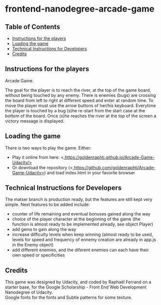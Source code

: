 frontend-nanodegree-arcade-game
===============================

## Table of Contents

* [Instructions for the players](#instructions-for-the-players)
* [Loading the game](#loading-the-game)
* [Technical Instructions for Developers](#technical-instructions-for-developers)
* [Credits](#credits)

## Instructions for the players

Arcade Game.

The goal for the player is to reach the river, at the top of the game board, without being touched by any enemy.
There is enemies (bugs) are crossing the board from left to right at different speed and enter at random time.
To move the player must use the arrow buttons of her/his keyboard.
Everytime the player is touched by a bug (s)he re-start from the start case at the bottom of the board.
Once (s)he reaches the river at the top of the screen a victory message is displayed.

## Loading the game

There is two ways to play the game.
Either:
+ Play it online from here: <,https://goldenraphti.github.io/Arcade-Game-Udacity/>
+ Or download the repository (<,https://github.com/goldenraphti/Arcade-Game-Udacity>) and load index.html in your favorite browser

## Technical Instructions for Developers

The matser branch is production ready, but the features are still kept very simple.
Next features to be added include:
+ counter of life remaining and eventual bonuses gained along the way
+ choice of the player character at the beginning of the game (the function is almost ready to be implemented already, see object  Player)
+ add gems to gain along the way
+ increase difficulty levels when keep winning (almost ready to be used, levels for speed and frequency of ennemy creation are already in app.js in the Enemy object)
+ add different enemies, and the diferent enemies can each have their own speed or specificities


## Credits

This game was designed by Udacity, and coded by Raphaël Ferrand on a starter base, for the Google Scholarship - Front End Web Development Nanodegree of Udacity.  
Google fonts for the fonts and Subtle patterns for some texture.
